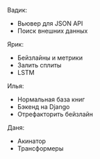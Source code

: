 Вадик:
- Вьювер для JSON API
- Поиск внешних данных

Ярик:
- Бейзлайны и метрики
- Залить сплиты
- LSTM

Илья:
- Нормальная база книг
- Бэкенд на Django
- Отрефакторить бейзлайн

Даня:
- Акинатор
- Трансформеры
